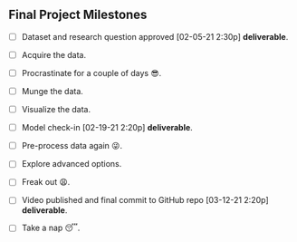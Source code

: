 Final Project Milestones
------

- [ ] Dataset and research question approved [02-05-21 2:30p] __deliverable__.
- [ ] Acquire the data. 
- [ ] Procrastinate for a couple of days 😎. 
- [ ] Munge the data. 
- [ ] Visualize the data. 
- [ ] Model check-in [02-19-21 2:20p] __deliverable__.
- [ ] Pre-process data again 😜.
- [ ] Explore advanced options.
- [ ] Freak out 😩. 
- [ ] Video published and final commit to GitHub repo [03-12-21 2:20p] __deliverable__.
- [ ] Take a nap 😴.


